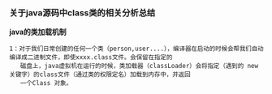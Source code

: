 ### 关于java源码中class类的相关分析总结

**java的类加载机制**

    1：对于我们日常创建的任何一个类（person,user....），编译器在启动的时候会帮我们自动编译成二进制文件，即使xxxx.class文件。会保留在指定的
       磁盘上，java虚拟机在运行的时候，类加载器（classLoader）会将指定（遇到的 new 关键字）的class文件（通过类的权限定名）加载到内存中，并返回
       一个Class 对象。